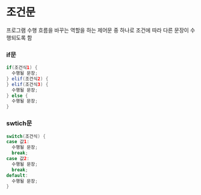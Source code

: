 # 조건문
프로그램 수행 흐름을 바꾸는 역할을 하는 제어문 중 하나로 조건에 따라 다른 문장이 수행되도록 함

### if문
```java
if(조건식1) {
  수행될 문장;
} elif(조건식2) {
} elif(조건식3) {
  수행될 문장;
} else {
  수행될 문장;
}
```

### swtich문
```java
switch(조건식) {
case 값1:
  수행될 문장;
  break;
case 값2:
  수행될 문장;
  break;
default:
  수행될 문장;
}
```
